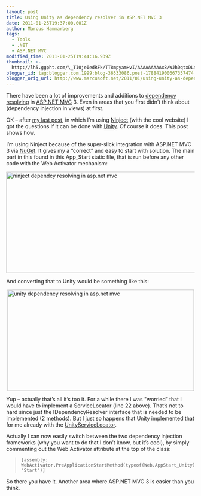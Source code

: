 ```yaml
---
layout: post
title: Using Unity as dependency resolver in ASP.NET MVC 3
date: 2011-01-25T19:37:00.001Z
author: Marcus Hammarberg
tags:
  - Tools
  - .NET
  - ASP.NET MVC
modified_time: 2011-01-25T19:44:16.939Z
thumbnail: >-
  http://lh5.ggpht.com/\_TI0jeIedRFk/TT8mpyamHvI/AAAAAAAAAx8/WJhDqtxDLXg/s72-c/ninject%20dependcy%20resolving%20in%20asp.net%20mvc_thumb%5B1%5D.jpg?imgmax=800
blogger_id: tag:blogger.com,1999:blog-36533086.post-178841900667357474
blogger_orig_url: http://www.marcusoft.net/2011/01/using-unity-as-dependency-resolver-in.html
---
```




There have been a lot of improvements and additions to [dependency
resolving](http://bradwilson.typepad.com/blog/2010/07/service-location-pt1-introduction.html)
in <a href="http://www.asp.net/mVC/" target="_blank">ASP.NET MVC</a> 3.
Even in areas that you first didn’t think about (dependency injection in
views) at first.

OK – after [my last
post](http://www.marcusoft.net/2011/01/kanbanboards-iiiputting-on-web.html),
in which I’m using [Ninject](http://ninject.org/) (with the cool
website) I got the questions if it can be done with
[Unity](http://unity.codeplex.com/). Of course it does. This post shows
how.

I’m using Ninject because of the super-slick integration with ASP.NET
MVC 3 via [NuGet](http://nuget.org/). It gives my a “correct” and easy
to start with solution. The main part in this found in this App_Start
static file, that is run before any other code with the Web Activator
mechanism:

[<img
src="http://lh5.ggpht.com/_TI0jeIedRFk/TT8mpyamHvI/AAAAAAAAAx8/WJhDqtxDLXg/ninject%20dependcy%20resolving%20in%20asp.net%20mvc_thumb%5B1%5D.jpg?imgmax=800"
title="ninject dependcy resolving in asp.net mvc"
style="background-image: none; border-bottom: 0px; border-left: 0px; margin: 0px auto; padding-left: 0px; padding-right: 0px; display: block; float: none; border-top: 0px; border-right: 0px; padding-top: 0px"
data-border="0" width="520" height="270"
alt="ninject dependcy resolving in asp.net mvc" />](http://lh5.ggpht.com/_TI0jeIedRFk/TT8mpcPcDnI/AAAAAAAAAx4/zR_GuFY_3YA/s1600-h/ninject%20dependcy%20resolving%20in%20asp.net%20mvc%5B3%5D.jpg)

And converting that to Unity would be something like this:

[<img
src="http://lh6.ggpht.com/_TI0jeIedRFk/TT8oEAVmxdI/AAAAAAAAAyU/oD7LgMcATaI/unity%20dependency%20resolving%20in%20asp.net%20mvc_thumb%5B3%5D.jpg?imgmax=800"
title="unity dependency resolving in asp.net mvc"
style="background-image: none; border-bottom: 0px; border-left: 0px; margin: 0px auto; padding-left: 0px; padding-right: 0px; display: block; float: none; border-top: 0px; border-right: 0px; padding-top: 0px"
data-border="0" width="499" height="270"
alt="unity dependency resolving in asp.net mvc" />](http://lh4.ggpht.com/_TI0jeIedRFk/TT8oDggmGfI/AAAAAAAAAyQ/6mdAuImT3fM/s1600-h/unity%20dependency%20resolving%20in%20asp.net%20mvc%5B9%5D.jpg)

Yup – actually that’s all it’s too it. For a while there I was "worried”
that I would have to implement a ServiceLocator (line 22 above). That’s
not to hard since just the IDependencyResolver interface that is needed
to be implemented (2 methods). But I just so happens that Unity
implemented that for me already with the
[UnityServiceLocator](http://msdn.microsoft.com/en-us/library/microsoft.practices.unity.unityservicelocator(v=pandp.20).aspx).

Actually I can now easily switch between the two dependency injection
frameworks (why you want to do that I don’t know, but it’s cool), by
simply commenting out the Web Activator attribute at the top of the
class:

> ``` brush:
> [assembly: WebActivator.PreApplicationStartMethod(typeof(Web.AppStart_Unity), "Start")]
> ```

So there you have it. Another area where ASP.NET MVC 3 is easier than
you think.
